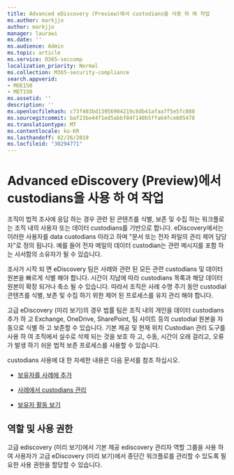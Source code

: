 ```yaml
---
title: Advanced eDiscovery (Preview)에서 custodians을 사용 하 여 작업
ms.author: markjjo
author: markjjo
manager: laurawi
ms.date: ''
ms.audience: Admin
ms.topic: article
ms.service: O365-seccomp
localization_priority: Normal
ms.collection: M365-security-compliance
search.appverid:
- MOE150
- MET150
ms.assetid: ''
description: ''
ms.openlocfilehash: c73f403bd13956904219c8db41afaa7f5e5fc088
ms.sourcegitcommit: baf23be44f1ed5abbf84f140b5ffa64fce605478
ms.translationtype: MT
ms.contentlocale: ko-KR
ms.lasthandoff: 02/26/2019
ms.locfileid: "30294771"
---
```

# <a name="work-with-custodians-in-advanced-ediscovery-preview"></a>Advanced eDiscovery (Preview)에서 custodians을 사용 하 여 작업

조직이 법적 조사에 응답 하는 경우 관련 된 콘텐츠를 식별, 보존 및 수집 하는 워크플로는 조직 내의 사용자 또는 데이터 custodians를 기반으로 합니다. eDiscovery에서는 이러한 사용자를 data custodians 이라고 하며 "문서 또는 전자 파일의 관리 제어 담당자"로 정의 됩니다. 예를 들어 전자 메일의 데이터 custodian는 관련 메시지를 포함 하는 사서함의 소유자가 될 수 있습니다.  

조사가 시작 되 면 eDiscovery 팀은 사례와 관련 된 모든 관련 custodians 및 데이터 원본을 빠르게 식별 해야 합니다. 시간이 지남에 따라 custodians 목록과 해당 데이터 원본이 확장 되거나 축소 될 수 있습니다. 따라서 조직은 사례 수명 주기 동안 custodial 콘텐츠를 식별, 보존 및 수집 하기 위한 제어 된 프로세스를 유지 관리 해야 합니다.

고급 eDiscovery (미리 보기)의 경우 법률 팀은 조직 내의 개인을 데이터 custodians 추가 하 고 Exchange, OneDrive, SharePoint, 팀 사이트 등의 custodial 원본을 자동으로 식별 하 고 보존할 수 있습니다. 기본 제공 및 현재 위치 Custodian 관리 도구를 사용 하 여 조직에서 실수로 삭제 되는 것을 보호 하 고, 수동, 시간이 오래 걸리고, 오류가 발생 하기 쉬운 법적 보존 프로세스를 사용할 수 있습니다. 

custodians 사용에 대 한 자세한 내용은 다음 문서를 참조 하십시오. 

- [보유자를 사례에 추가](add-custodians-to-case.md)

- [사례에서 custodians 관리](manage-new-custodians.md)

- [보유자 활동 보기](view-custodian-activity.md)

## <a name="roles-and-permissions"></a>역할 및 사용 권한

고급 ediscovery (미리 보기)에서 기본 제공 ediscovery 관리자 역할 그룹을 사용 하 여 사용자가 고급 eDiscovery (미리 보기)에서 종단간 워크플로를 관리할 수 있도록 필요한 사용 권한을 할당할 수 있습니다.
